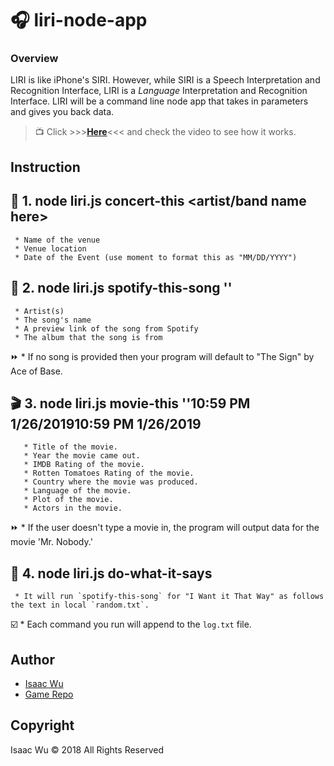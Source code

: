 # :headphones: liri-node-app

### Overview
LIRI is like iPhone's SIRI. However, while SIRI is a Speech Interpretation and Recognition Interface, LIRI is a _Language_ Interpretation and Recognition Interface. LIRI will be a command line node app that takes in parameters and gives you back data.

> :tv:
> Click  >>>**[Here](https://youtu.be/F9wBMugsnOE)**<<<  and check the video to see how it works.


## Instruction

##  :guitar: 1. node liri.js concert-this <artist/band name here>
     * Name of the venue
     * Venue location
     * Date of the Event (use moment to format this as "MM/DD/YYYY")

## :microphone: 2. node liri.js spotify-this-song '<song name here>'
     * Artist(s)
     * The song's name
     * A preview link of the song from Spotify
     * The album that the song is from

:fast_forward:   * If no song is provided then your program will default to "The Sign" by Ace of Base.

## :clapper: 3. node liri.js movie-this '<movie name here>'10:59 PM 1/26/201910:59 PM 1/26/2019
       * Title of the movie.
       * Year the movie came out.
       * IMDB Rating of the movie.
       * Rotten Tomatoes Rating of the movie.
       * Country where the movie was produced.
       * Language of the movie.
       * Plot of the movie.
       * Actors in the movie.

:fast_forward:   * If the user doesn't type a movie in, the program will output data for the movie 'Mr. Nobody.'

## :page_facing_up: 4. node liri.js do-what-it-says
     * It will run `spotify-this-song` for "I Want it That Way" as follows the text in local `random.txt`.

:ballot_box_with_check:   * Each command you run will append to the `log.txt` file.

## Author
* [Isaac Wu](https://github.com/squall2046)
* [Game Repo](https://github.com/squall2046/liri-node-app)

## Copyright
Isaac Wu © 2018 All Rights Reserved

